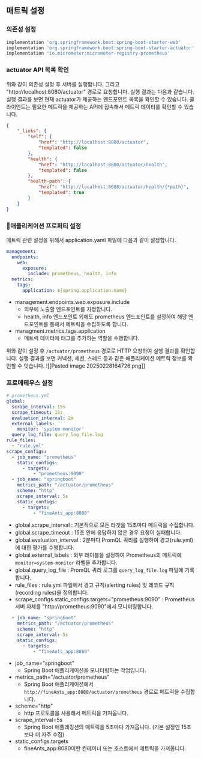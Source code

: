 
## 매트릭 설정
### 의존성 설정
```gradle
implementation 'org.springframework.boot:spring-boot-starter-web' 
implementation 'org.springframework.boot:spring-boot-starter-actuator' 
implementation 'io.micrometer:micrometer-registry-prometheus'
```

### actuator API 목록 확인
위와 같이 의존성 설정 후 서버를 실행합니다. 그리고 "http://localhost:8080/actuator" 경로로 요청합니다. 실행 결과는 다음과 같습니다. 실행 결과를 보면 현재 actuator가 제공하는 엔드포인트 목록을 확인할 수 있습니다. 클라이언트는 필요한 메트릭을 제공하는 API에 접속해서 메트릭 데이터를 확인할 수 있습니다.
```json
{
	"_links": {
		"self": {
			"href": "http://localhost:8080/actuator",
			"templated": false
		},
		"health": {
			"href": "http://localhost:8080/actuator/health",
			"templated": false
		},
		"health-path": {
			"href": "http://localhost:8080/actuator/health/{*path}",
			"templated": true
		}
	}
}
```

### 애플리케이션 프로퍼티 설정
매트릭 관련 설정을 위해서 application.yaml 파일에 다음과 같이 설정합니다.
```yaml
management: 
  endpoints: 
    web: 
      exposure: 
        include: prometheus, health, info 
  metrics: 
    tags: 
      application: ${spring.application.name}
```
- management.endpoints.web.exposure.include
	- 외부에 노출할 엔드포인트를 지정합니다.
	- health, info 엔드포인트 외에도 prometheus 엔드포인트를 설정하여 해당 엔드포인트를 통해서 메트릭을 수집하도록 합니다.
- managment.metrics.tags.application
	- 메트릭 데이터에 태그를 추가하는 역할을 수행합니다.

위와 같이 설정 후 `/actuator/prometheus` 경로로 HTTP 요청하여 실행 결과를 확인합니다. 실행 결과를 보면 커넥션, 세션, 스레드 등과 같은 애플리케이션 메트릭 정보를 확인할 수 잇습니다.
![[Pasted image 20250228164726.png]]

### 프로메테우스 설정
```yaml
# prometheus.yml  
global:  
  scrape_interval: 15s  
  scrape_timeout: 15s  
  evaluation_interval: 2m  
  external_labels:  
    monitor: 'system-monitor'  
  query_log_file: query_log_file.log  
rule_files:  
  - "rule.yml"  
scrape_configs:  
  - job_name: "prometheus"  
    static_configs:  
      - targets:  
          - "prometheus:9090"  
  - job_name: "springboot"  
    metrics_path: "/actuator/prometheus"  
    scheme: "http"  
    scrape_interval: 5s  
    static_configs:  
      - targets:  
          - "fineAnts_app:8080"
```
- global.scrape_interval : 기본적으로 모든 타겟을 15초마다 메트릭을 수집합니다.
- global.scrape_timeout : 15초 안에 응답하지 않은 경우 요청이 실패합니다.
- global.evaluation_interval : 2분마다 PromQL 쿼리를 실행하여 경고(rule.yml)에 대한 평가를 수행합니다.
- global.external_labels : 외부 레이블을 설정하여 Prometheus의 메트릭에 `monitor=system-monitor` 라벨을 추가합니다.
- global.query_log_file : PromQL 쿼리 로그를 `query_log_file.log` 파일에 기록합니다.
- rule_files : rule.yml 파일에서 경고 규칙(alerting rules) 및 레코드 규칙(recording rules)을 정의합니다.
- scrape_configs.static_configs.targets="prometheus:9090" : Prometheus 서버 자체를 "http://prometheus:9090"에서 모니터링합니다.

```yaml
  - job_name: "springboot"
    metrics_path: "/actuator/prometheus"
    scheme: "http"
    scrape_interval: 5s
    static_configs:
      - targets:
          - "fineAnts_app:8080"
```
- job_name="springboot"
	- Spring Boot 애플리케이션을 모니터링하는 작업입니다.
- metrics_path="/actuator/prometheus"
	- Spring Boot 애플리케이션에서 `http://fineAnts_app:8080/actuator/prometheus` 경로로 메트릭을 수집합니다.
- scheme="http"
	- http 프로토콜을 사용해서 메트릭을 가져옵니다.
- scrape_interval=5s
	- Spring Boot 애플레킹션의 매트릭을 5초마다 가져옵니다. (기본 설정인 15초보다 더 자주 수집)
- static_configs.targets
	- fineAnts_app:8080이란 컨테이너 또는 호스트에서 메트릭을 가져옵니다.
